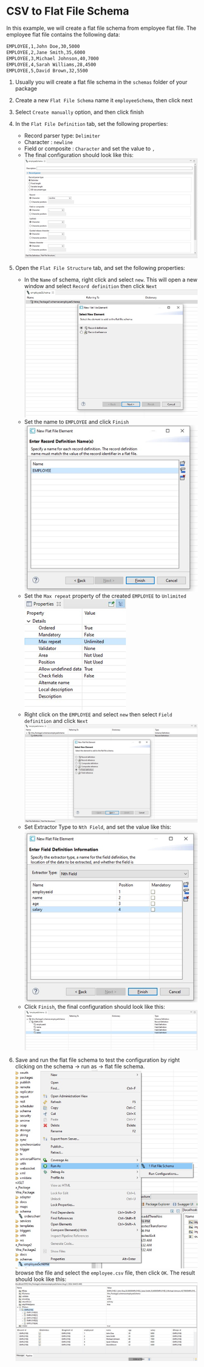 # CSV to Flat File Schema

In this example, we will create a flat file schema from employee flat file. The employee flat file contains the following data:

```flat
EMPLOYEE,1,John Doe,30,5000
EMPLOYEE,2,Jane Smith,35,6000
EMPLOYEE,3,Michael Johnson,40,7000
EMPLOYEE,4,Sarah Williams,28,4500
EMPLOYEE,5,David Brown,32,5500
```

1. Usually you will create a flat file schema in the `schemas` folder of your package

2. Create a new `Flat File Schema` name it `employeeSchema`, then click next

3. Select `Create manually` option, and then click finish

4. In the `Flat File Definition` tab, set the following properties:
   * Record parser type: `Delimiter`
   * Character : `newline`
   * Field or composite : `Character` and set the value to `,`
   * The final configuration should look like this:
     ![](1.jpg)

5. Open the `Flat File Structure` tab, and set the following properties:
   * In the `Name` of schema, right click and select `new`. This will open a new window and select `Record definition` then click `Next` \
   ![](2.jpg)
   * Set the name to `EMPLOYEE` and click `Finish` \
   ![](3.jpg)
   * Set the `Max repeat` property of the created `EMPLOYEE` to `Unlimited` \
   ![](8.jpg)
   * Right click on the `EMPLOYEE` and select `new` then select `Field definition` and click `Next` \
   ![](4.jpg)
   * Set Extractor Type to `Nth Field`, and set the value like this: \
   ![](5.jpg)
   * Click `Finish`, the final configuration should look like this: \
   ![](6.jpg)

6. Save and run the flat file schema to test the configuration by right clicking on the schema -> run as -> flat file schema.
![Run](7.jpg) \
browse the file and select the `employee.csv` file, then click `OK`. The result should look like this:
![](9.jpg)